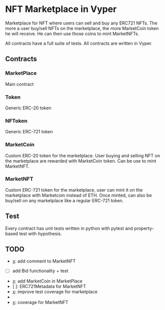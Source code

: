# NFT Marketplace in Vyper


Marketplace for NFT where users can sell and buy any ERC721 NFTs. The more a user buy/sell NFTs on the marketplace, the more MarketCoin token he will receive. He can then use those coins to mint MarketNFTs.

All contracts have a full suite of tests.
All contracts are written in Vyper.


## Contracts

### MarketPlace
Main contract 

### Token
Generic ERC-20 token

### NFToken
Generic ERC-721 token

### MarketCoin
Custom  ERC-20 token for the marketplace. User buying and selling NFT on the marketplace are rewarded with MarketCoin token. Can be use to mint MarketNFT.

### MarketNFT
Custom ERC-721 token for the marketplace, user can mint it on the marketplace with Marketcoin instead of ETH. Once minted, can also be buy/sell on any marketplace like a regular ERC-721 token.

## Test
Every contract has unit tests written in python with pytest and property-based test with hypothesis.


## TODO
- [x]: add comment to MarketNFT
- [ ] add Bid functionality + test
- [x]: add MarketCoin in MarketPlace
- [ ]: ERC721Metadata for MarketNFT
- [x]: improve test coverage for marketplace
- [x]: MarketNFT::safeTransferFrom()
- [x]: coverage for MarketNFT